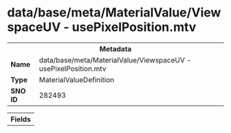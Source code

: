 <h1>data/base/meta/MaterialValue/ViewspaceUV - usePixelPosition.mtv</h1><table><tr><th colspan="100%">Metadata</th></tr><tr><td><b>Name</b></td><td>data/base/meta/MaterialValue/ViewspaceUV - usePixelPosition.mtv</td></tr><tr><td><b>Type</b></td><td>MaterialValueDefinition</td></tr><tr><td><b>SNO ID</b></td><td>282493</td></tr></table>

<table><tr><th colspan="100%">Fields</th></tr></table>

